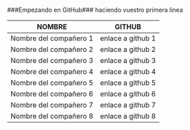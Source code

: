 ###Empezando en GitHub###
haciendo vuestro primera linea


|NOMBRE				|GITHUB			|
|-------------------------------|-----------------------|
|Nombre del compañero 1		|enlace a github 1	|
|Nombre del compañero 2         |enlace a github 2      |
|Nombre del compañero 3         |enlace a github 3      |
|Nombre del compañero 4         |enlace a github 4      |
|Nombre del compañero 5         |enlace a github 5      |
|Nombre del compañero 6         |enlace a github 6      |
|Nombre del compañero 7         |enlace a github 7      |
|Nombre del compañero 8         |enlace a github 8      |



